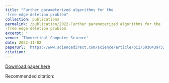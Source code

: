 ```yaml
---
title: "Further parameterized algorithms for the 
-free edge deletion problem"
collection: publications
permalink: /publication/2022-Further parameterized algorithms for the 
-free edge deletion problem
excerpt: ''
venue: 'Theoretical Computer Science'
date: 2022-11-02
paperurl: 'https://www.sciencedirect.com/science/article/pii/S0304397522005205?via%3Dihub'
citation: 
---
```


[Download paper here](https://www.sciencedirect.com/science/article/pii/S0304397522005205?via%3Dihub)

Recommended citation: 
